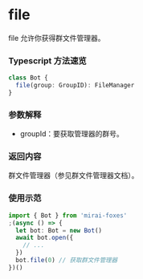 # file

file 允许你获得群文件管理器。

### Typescript 方法速览

```typescript
class Bot {
  file(group: GroupID): FileManager
}
```

### 参数解释

- groupId：要获取管理器的群号。

### 返回内容

群文件管理器（参见群文件管理器文档）。

### 使用示范

```typescript
import { Bot } from 'mirai-foxes'
;(async () => {
  let bot: Bot = new Bot()
  await bot.open({
    // ...
  })
  bot.file(0) // 获取群文件管理器
})()
```
